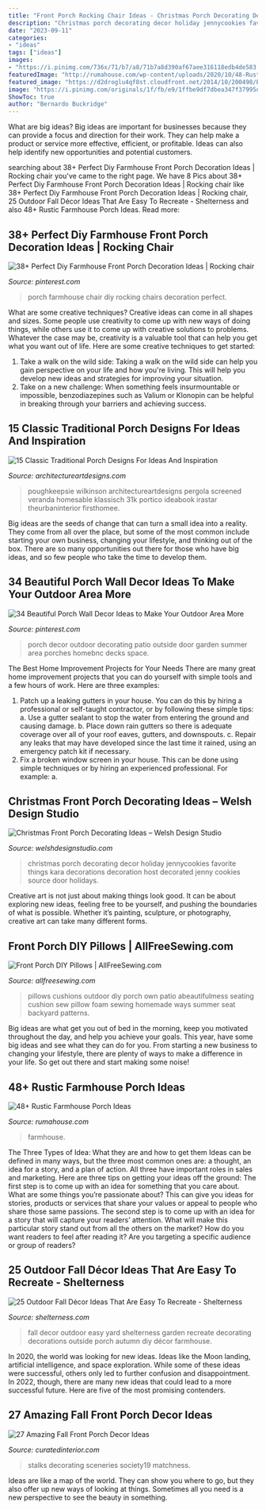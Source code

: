 ```yaml
---
title: "Front Porch Rocking Chair Ideas - Christmas Porch Decorating Decor Holiday Jennycookies Favorite Things Kara Decorations Decoration Host Decorated Jenny Cookies Source Door Holidays"
description: "Christmas porch decorating decor holiday jennycookies favorite things kara decorations decoration host decorated jenny cookies source door holidays"
date: "2023-09-11"
categories:
- "ideas"
tags: ["ideas"]
images:
- "https://i.pinimg.com/736x/71/b7/a8/71b7a8d390af67aee316118edb4de583.jpg"
featuredImage: "http://rumahouse.com/wp-content/uploads/2020/10/48-Rustic-Farmhouse-Porch-Ideas-45.jpg"
featured_image: "https://d2droglu4qf8st.cloudfront.net/2014/10/200498/Back-Porch-DIY-Pillows_ExtraLarge900_ID-784017.jpg?v=784017"
image: "https://i.pinimg.com/originals/1f/fb/e9/1ffbe9df7dbea347f37995d924205fcc.jpg"
ShowToc: true
author: "Bernardo Buckridge"
---
```



What are big ideas?
Big ideas are important for businesses because they can provide a focus and direction for their work. They can help make a product or service more effective, efficient, or profitable. Ideas can also help identify new opportunities and potential customers.

	

		
searching about 38+ Perfect Diy Farmhouse Front Porch Decoration Ideas | Rocking chair you've came to the right page. We have 8 Pics about 38+ Perfect Diy Farmhouse Front Porch Decoration Ideas | Rocking chair like 38+ Perfect Diy Farmhouse Front Porch Decoration Ideas | Rocking chair, 25 Outdoor Fall Décor Ideas That Are Easy To Recreate - Shelterness and also 48+ Rustic Farmhouse Porch Ideas. Read more:
		
    
## 38+ Perfect Diy Farmhouse Front Porch Decoration Ideas | Rocking Chair

<img loading=lazy src="https://i.pinimg.com/736x/71/b7/a8/71b7a8d390af67aee316118edb4de583.jpg" onerror="this.onerror=null;this.src='https://tse1.mm.bing.net/th?id=OIP.xQqcZX7pGp7gSiKD8dz-SAHaJ3&amp;pid=15.1';" alt="38+ Perfect Diy Farmhouse Front Porch Decoration Ideas | Rocking chair">

_Source: pinterest.com_

>porch farmhouse chair diy rocking chairs decoration perfect. 

	

What are some creative techniques?
Creative ideas can come in all shapes and sizes. Some people use creativity to come up with new ways of doing things, while others use it to come up with creative solutions to problems. Whatever the case may be, creativity is a valuable tool that can help you get what you want out of life. Here are some creative techniques to get started: 
1. Take a walk on the wild side: Taking a walk on the wild side can help you gain perspective on your life and how you're living. This will help you develop new ideas and strategies for improving your situation. 
2. Take on a new challenge: When something feels insurmountable or impossible, benzodiazepines such as Valium or Klonopin can be helpful in breaking through your barriers and achieving success.

    
## 15 Classic Traditional Porch Designs For Ideas And Inspiration

<img loading=lazy src="https://www.architectureartdesigns.com/wp-content/uploads/2015/03/15-Classic-Traditional-Porch-Designs-For-Ideas-And-Inspiration-13.jpg" onerror="this.onerror=null;this.src='https://tse1.mm.bing.net/th?id=OIP.1TyHjnccznWej1-8QHwuTgHaJ9&amp;pid=15.1';" alt="15 Classic Traditional Porch Designs For Ideas And Inspiration">

_Source: architectureartdesigns.com_

>poughkeepsie wilkinson architectureartdesigns pergola screened veranda homesable klassisch 31k portico ideabook irastar theurbaninterior firsthomee. 

	

Big ideas are the seeds of change that can turn a small idea into a reality. They come from all over the place, but some of the most common include starting your own business, changing your lifestyle, and thinking out of the box. There are so many opportunities out there for those who have big ideas, and so few people who take the time to develop them.

    
## 34 Beautiful Porch Wall Decor Ideas To Make Your Outdoor Area More

<img loading=lazy src="https://i.pinimg.com/originals/1f/fb/e9/1ffbe9df7dbea347f37995d924205fcc.jpg" onerror="this.onerror=null;this.src='https://tse4.mm.bing.net/th?id=OIP.PnMOmfh2JBVFCSmvWuMq5AHaLH&amp;pid=15.1';" alt="34 Beautiful Porch Wall Decor Ideas to Make Your Outdoor Area More">

_Source: pinterest.com_

>porch decor outdoor decorating patio outside door garden summer area porches homebnc decks space. 

	

The Best Home Improvement Projects for Your Needs
There are many great home improvement projects that you can do yourself with simple tools and a few hours of work. Here are three examples: 
1. Patch up a leaking gutters in your house. You can do this by hiring a professional or self-taught contractor, or by following these simple tips: 
a. Use a gutter sealant to stop the water from entering the ground and causing damage. 
b. Place down rain gutters so there is adequate coverage over all of your roof eaves, gutters, and downspouts. 
c. Repair any leaks that may have developed since the last time it rained, using an emergency patch kit if necessary.
2. Fix a broken window screen in your house. This can be done using simple techniques or by hiring an experienced professional. For example: 
a.

    
## Christmas Front Porch Decorating Ideas – Welsh Design Studio

<img loading=lazy src="https://i2.wp.com/www.welshdesignstudio.com/wp-content/uploads/2016/12/karaspartyideas.jpg?resize=683%2C1024&amp;ssl=1" onerror="this.onerror=null;this.src='https://tse3.mm.bing.net/th?id=OIP.IWmp3agEeAgKFMBJ_bXYIQHaLG&amp;pid=15.1';" alt="Christmas Front Porch Decorating Ideas – Welsh Design Studio">

_Source: welshdesignstudio.com_

>christmas porch decorating decor holiday jennycookies favorite things kara decorations decoration host decorated jenny cookies source door holidays. 

	

Creative art is not just about making things look good. It can be about exploring new ideas, feeling free to be yourself, and pushing the boundaries of what is possible. Whether it’s painting, sculpture, or photography, creative art can take many different forms.

    
## Front Porch DIY Pillows | AllFreeSewing.com

<img loading=lazy src="https://d2droglu4qf8st.cloudfront.net/2014/10/200498/Back-Porch-DIY-Pillows_ExtraLarge900_ID-784017.jpg?v=784017" onerror="this.onerror=null;this.src='https://tse1.mm.bing.net/th?id=OIP.eT8LgaWXmkleNqgBA4Mk_wHaLH&amp;pid=15.1';" alt="Front Porch DIY Pillows | AllFreeSewing.com">

_Source: allfreesewing.com_

>pillows cushions outdoor diy porch own patio abeautifulmess seating cushion sew pillow foam sewing homemade ways summer seat backyard patterns. 

	

Big ideas are what get you out of bed in the morning, keep you motivated throughout the day, and help you achieve your goals. This year, have some big ideas and see what they can do for you. From starting a new business to changing your lifestyle, there are plenty of ways to make a difference in your life. So get out there and start making some noise!

    
## 48+ Rustic Farmhouse Porch Ideas

<img loading=lazy src="http://rumahouse.com/wp-content/uploads/2020/10/48-Rustic-Farmhouse-Porch-Ideas-45.jpg" onerror="this.onerror=null;this.src='https://tse3.mm.bing.net/th?id=OIP.k0kLjcAKzvthLJ-0bjPypQHaHa&amp;pid=15.1';" alt="48+ Rustic Farmhouse Porch Ideas">

_Source: rumahouse.com_

>farmhouse. 

	

The Three Types of Idea: What they are and how to get them
Ideas can be defined in many ways, but the three most common ones are: a thought, an idea for a story, and a plan of action. All three have important roles in sales and marketing. Here are three tips on getting your ideas off the ground: 
The first step is to come up with an idea for something that you care about. What are some things you’re passionate about? This can give you ideas for stories, products or services that share your values or appeal to people who share those same passions. 
The second step is to come up with an idea for a story that will capture your readers’ attention. What will make this particular story stand out from all the others on the market? How do you want readers to feel after reading it? Are you targeting a specific audience or group of readers?

    
## 25 Outdoor Fall Décor Ideas That Are Easy To Recreate - Shelterness

<img loading=lazy src="http://i.shelterness.com/2016/08/25-outdoor-fall-decor-ideas-that-are-easy-to-recreate-cover.jpg" onerror="this.onerror=null;this.src='https://tse1.mm.bing.net/th?id=OIP.y0vkKdk2jWU6jsPu6cH_UgHaLG&amp;pid=15.1';" alt="25 Outdoor Fall Décor Ideas That Are Easy To Recreate - Shelterness">

_Source: shelterness.com_

>fall decor outdoor easy yard shelterness garden recreate decorating decorations outside porch autumn diy décor farmhouse. 

	

In 2020, the world was looking for new ideas. Ideas like the Moon landing, artificial intelligence, and space exploration. While some of these ideas were successful, others only led to further confusion and disappointment. In 2022, though, there are many new ideas that could lead to a more successful future. Here are five of the most promising contenders.

    
## 27 Amazing Fall Front Porch Decor Ideas

<img loading=lazy src="https://curatedinterior.com/wp-content/uploads/2019/10/Fall-front-porch-with-steps-and-corn-stalks-via-galmeetsglam.jpg" onerror="this.onerror=null;this.src='https://tse1.mm.bing.net/th?id=OIP.028BQQNr2ncBpZeK9gChdwHaJQ&amp;pid=15.1';" alt="27 Amazing Fall Front Porch Decor Ideas">

_Source: curatedinterior.com_

>stalks decorating sceneries society19 matchness. 

	

Ideas are like a map of the world. They can show you where to go, but they also offer up new ways of looking at things. Sometimes all you need is a new perspective to see the beauty in something.

